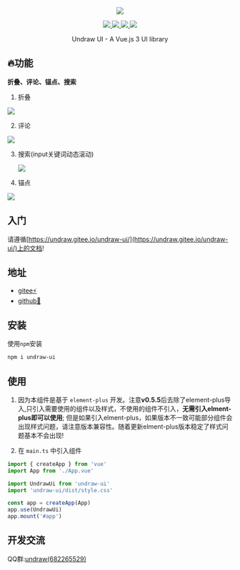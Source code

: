   <p align="center">
    <img src="https://s2.loli.net/2022/04/19/m4aqSs6DINYCLjG.png">
  </p>
<p align="center">
   <a href="https://www.npmjs.org/package/undraw-ui">
    <img src="https://img.shields.io/npm/v/undraw-ui.svg">
  </a>
  <a href="https://npmcharts.com/compare/undraw-ui?minimal=true">
    <img src="https://img.shields.io/npm/dt/undraw-ui.svg">
  </a>
  <a href="https://github.com/vuejs/core">
    <img src="https://img.shields.io/badge/dependencies-vue%E2%89%A53.2.0-green">
  </a>
   <a href="https://github.com/element-plus/element-plus">
    <img src="https://img.shields.io/badge/dependencies-ElementPlus%E2%89%A52.1.8-green">
  </a>




<p align="center">Undraw UI - A Vue.js 3 UI library</p>

## 🔥功能

**折叠、评论、锚点、搜索**



1. 折叠

![](https://s2.loli.net/2022/04/28/frd5h8bulF7SZK6.png)



2. 评论

![](https://s2.loli.net/2022/04/28/HtGWBxsJ5LljDEU.png)

3. 搜索(input关键词动态滚动)

   ![](https://s2.loli.net/2022/06/22/juvX79t6OPcaWZs.png)

4. 锚点

![](https://s2.loli.net/2022/04/30/r2XbGviK8FqUoRQ.png)

## 入门

请遵循[https://undraw.gitee.io/undraw-ui/](https://undraw.gitee.io/undraw-ui/)上的文档!

## 地址

- [gitee⚡️](https://gitee.com/undraw/undraw-ui)
- [github📌](https://github.com/readpage/undraw-ui)

## 安装

使用`npm`安装

```bash
npm i undraw-ui
```



## 使用

1. 因为本组件是基于 `element-plus` 开发。注意**v0.5.5**后去除了element-plus导入,只引入需要使用的组件以及样式，不使用的组件不引入，**无需引入elment-plus即可以使用**; 但是如果引入elment-plus，如果版本不一致可能部分组件会出现样式问题，请注意版本兼容性。随着更新elment-plus版本稳定了样式问题基本不会出现!

2. 在 `main.ts` 中引入组件

```ts
import { createApp } from 'vue'
import App from './App.vue'

import UndrawUi from 'undraw-ui'
import 'undraw-ui/dist/style.css'

const app = createApp(App)
app.use(UndrawUi)
app.mount('#app')
```

## 开发交流

QQ群:[undraw(682265529)](https://jq.qq.com/?_wv=1027&k=NsgARkfw)

